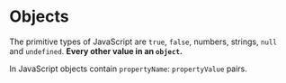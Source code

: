 # Objects
The primitive types of JavaScript are `true`, `false`, numbers, strings, `null` and `undefined`. **Every other value in an `object`.**

In JavaScript objects contain `propertyName`: `propertyValue` pairs.
